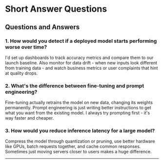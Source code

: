 # Short Answer Questions

## Questions and Answers

### 1. How would you detect if a deployed model starts performing worse over time?

I'd set up dashboards to track accuracy metrics and compare them to our launch baseline. Also monitor for data drift - when new inputs look different from training data - and watch business metrics or user complaints that hint at quality drops.

### 2. What's the difference between fine-tuning and prompt engineering?

Fine-tuning actually retrains the model on new data, changing its weights permanently. Prompt engineering is just writing better instructions to get what you want from the existing model. I always try prompting first - it's way faster and cheaper.

### 3. How would you reduce inference latency for a large model?

Compress the model through quantization or pruning, use better hardware like GPUs, batch requests together, and cache common responses. Sometimes just moving servers closer to users makes a huge difference.

---
